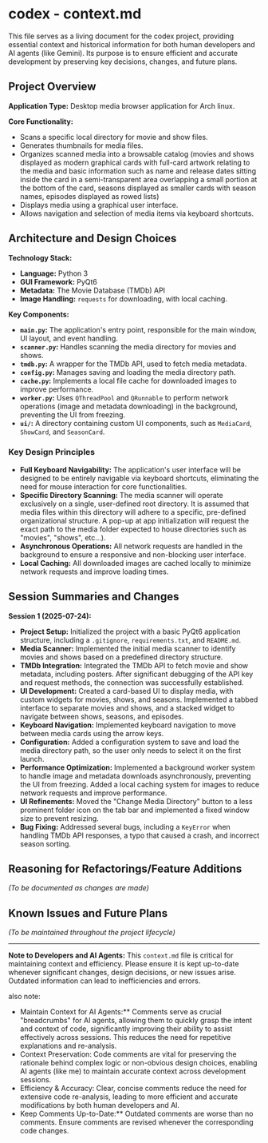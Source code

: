 # codex - context.md

This file serves as a living document for the codex project, providing essential context and historical information for both human developers and AI agents (like Gemini). Its purpose is to ensure efficient and accurate development by preserving key decisions, changes, and future plans.

## Project Overview

**Application Type:** Desktop media browser application for Arch linux.

**Core Functionality:**
*   Scans a specific local directory for movie and show files.
*   Generates thumbnails for media files.
*   Organizes scanned media into a browsable catalog (movies and shows displayed as modern graphical cards with full-card artwork relating to the media and basic information such as name and release dates sitting inside the card in a semi-transparent area overlapping a small portion at the bottom of the card, seasons displayed as smaller cards with season names, episodes displayed as rowed lists)
*   Displays media using a graphical user interface.
*   Allows navigation and selection of media items via keyboard shortcuts.

## Architecture and Design Choices

**Technology Stack:**
*   **Language:** Python 3
*   **GUI Framework:** PyQt6
*   **Metadata:** The Movie Database (TMDb) API
*   **Image Handling:** `requests` for downloading, with local caching.

**Key Components:**
*   **`main.py`:** The application's entry point, responsible for the main window, UI layout, and event handling.
*   **`scanner.py`:** Handles scanning the media directory for movies and shows.
*   **`tmdb.py`:** A wrapper for the TMDb API, used to fetch media metadata.
*   **`config.py`:** Manages saving and loading the media directory path.
*   **`cache.py`:** Implements a local file cache for downloaded images to improve performance.
*   **`worker.py`:** Uses `QThreadPool` and `QRunnable` to perform network operations (image and metadata downloading) in the background, preventing the UI from freezing.
*   **`ui/`:** A directory containing custom UI components, such as `MediaCard`, `ShowCard`, and `SeasonCard`.

### Key Design Principles

*   **Full Keyboard Navigability:** The application's user interface will be designed to be entirely navigable via keyboard shortcuts, eliminating the need for mouse interaction for core functionalities.
*   **Specific Directory Scanning:** The media scanner will operate exclusively on a single, user-defined root directory. It is assumed that media files within this directory will adhere to a specific, pre-defined organizational structure. A pop-up at app initialization will request the exact path to the media folder expected to house directories such as "movies", "shows", etc...).
*   **Asynchronous Operations:** All network requests are handled in the background to ensure a responsive and non-blocking user interface.
*   **Local Caching:** All downloaded images are cached locally to minimize network requests and improve loading times.

## Session Summaries and Changes

**Session 1 (2025-07-24):**
*   **Project Setup:** Initialized the project with a basic PyQt6 application structure, including a `.gitignore`, `requirements.txt`, and `README.md`.
*   **Media Scanner:** Implemented the initial media scanner to identify movies and shows based on a predefined directory structure.
*   **TMDb Integration:** Integrated the TMDb API to fetch movie and show metadata, including posters. After significant debugging of the API key and request methods, the connection was successfully established.
*   **UI Development:** Created a card-based UI to display media, with custom widgets for movies, shows, and seasons. Implemented a tabbed interface to separate movies and shows, and a stacked widget to navigate between shows, seasons, and episodes.
*   **Keyboard Navigation:** Implemented keyboard navigation to move between media cards using the arrow keys.
*   **Configuration:** Added a configuration system to save and load the media directory path, so the user only needs to select it on the first launch.
*   **Performance Optimization:** Implemented a background worker system to handle image and metadata downloads asynchronously, preventing the UI from freezing. Added a local caching system for images to reduce network requests and improve performance.
*   **UI Refinements:** Moved the "Change Media Directory" button to a less prominent folder icon on the tab bar and implemented a fixed window size to prevent resizing.
*   **Bug Fixing:** Addressed several bugs, including a `KeyError` when handling TMDb API responses, a typo that caused a crash, and incorrect season sorting.

## Reasoning for Refactorings/Feature Additions

*(To be documented as changes are made)*

## Known Issues and Future Plans

*(To be maintained throughout the project lifecycle)*

---

**Note to Developers and AI Agents:**
This `context.md` file is critical for maintaining context and efficiency. Please ensure it is kept up-to-date whenever significant changes, design decisions, or new issues arise. Outdated information can lead to inefficiencies and errors.

also note:

* Maintain Context for AI Agents:** Comments serve as crucial "breadcrumbs" for AI agents, allowing them to quickly grasp the intent and context of code, significantly improving their ability to assist effectively across sessions. This reduces the need for repetitive explanations and re-analysis.
* Context Preservation: Code comments are vital for preserving the rationale behind
complex logic or non-obvious design choices, enabling AI agents (like me) to
maintain accurate context across development sessions.
* Efficiency & Accuracy: Clear, concise comments reduce the need for extensive
code re-analysis, leading to more efficient and accurate modifications by both
human developers and AI.
* Keep Comments Up-to-Date:** Outdated comments are worse than no comments. Ensure comments are revised whenever the corresponding code changes.
